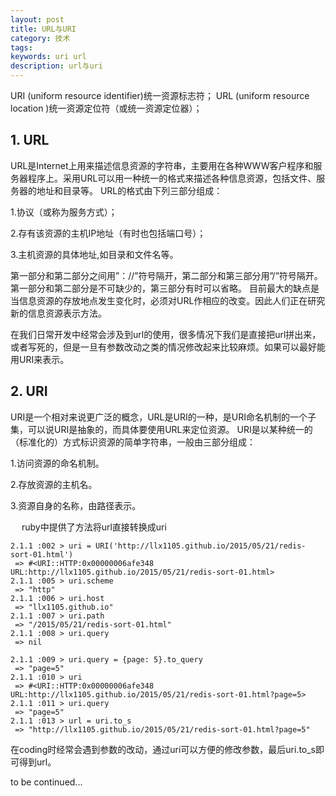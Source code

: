 ```yaml
---
layout: post
title: URL与URI
category: 技术
tags:
keywords: uri url
description: url与uri
---
```


URI (uniform resource identifier)统一资源标志符；
URL (uniform resource location )统一资源定位符（或统一资源定位器）；



## 1. URL

  URL是Internet上用来描述信息资源的字符串，主要用在各种WWW客户程序和服务器程序上。采用URL可以用一种统一的格式来描述各种信息资源，包括文件、服务器的地址和目录等。
URL的格式由下列三部分组成：

 1.协议（或称为服务方式）；

 2.存有该资源的主机IP地址（有时也包括端口号）；

 3.主机资源的具体地址,如目录和文件名等。



 第一部分和第二部分之间用”：//”符号隔开，第二部分和第三部分用”/”符号隔开。第一部分和第二部分是不可缺少的，第三部分有时可以省略。
 目前最大的缺点是当信息资源的存放地点发生变化时，必须对URL作相应的改变。因此人们正在研究新的信息资源表示方法。

 在我们日常开发中经常会涉及到url的使用，很多情况下我们是直接把url拼出来，或者写死的，但是一旦有参数改动之类的情况修改起来比较麻烦。如果可以最好能用URI来表示。

## 2. URI
 URI是一个相对来说更广泛的概念，URL是URI的一种，是URI命名机制的一个子集，可以说URI是抽象的，而具体要使用URL来定位资源。
 URI是以某种统一的（标准化的）方式标识资源的简单字符串，一般由三部分组成：

 1.访问资源的命名机制。

 2.存放资源的主机名。

 3.资源自身的名称，由路径表示。

　
ruby中提供了方法将url直接转换成uri

```
2.1.1 :002 > uri = URI('http://llx1105.github.io/2015/05/21/redis-sort-01.html')
 => #<URI::HTTP:0x00000006afe348 URL:http://llx1105.github.io/2015/05/21/redis-sort-01.html>
2.1.1 :005 > uri.scheme
 => "http"
2.1.1 :006 > uri.host
 => "llx1105.github.io"
2.1.1 :007 > uri.path
 => "/2015/05/21/redis-sort-01.html"
2.1.1 :008 > uri.query
 => nil

2.1.1 :009 > uri.query = {page: 5}.to_query
 => "page=5"
2.1.1 :010 > uri
 => #<URI::HTTP:0x00000006afe348 URL:http://llx1105.github.io/2015/05/21/redis-sort-01.html?page=5>
2.1.1 :011 > uri.query
 => "page=5"
2.1.1 :013 > url = uri.to_s
 => "http://llx1105.github.io/2015/05/21/redis-sort-01.html?page=5"
```

在coding时经常会遇到参数的改动，通过uri可以方便的修改参数，最后uri.to_s即可得到url。


to be continued...
